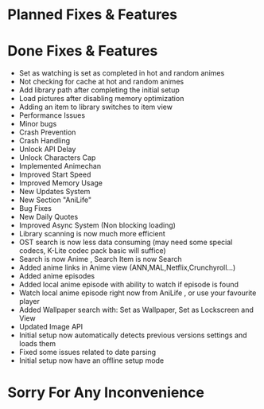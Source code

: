 # Planned Fixes & Features
# Done Fixes & Features
 - Set as watching is set as completed in hot and random animes
 - Not checking for cache at hot and random animes
 - Add library path after completing the initial setup
 - Load pictures after disabling memory optimization
 - Adding an item to library switches to item view
 - Performance Issues
 - Minor bugs
 - Crash Prevention
 - Crash Handling
 - Unlock API Delay
 - Unlock Characters Cap
 - Implemented Animechan
 - Improved Start Speed
 - Improved Memory Usage
 - New Updates System
 - New Section "AniLife"    
 - Bug Fixes
 - New Daily Quotes
 - Improved Async System (Non blocking loading)
 - Library scanning is now much more efficient
 - OST search is now less data consuming (may need some special codecs, K-Lite codec pack basic will suffice)
 - Search is now Anime , Search Item is now Search
 - Added anime links in Anime view (ANN,MAL,Netflix,Crunchyroll...)
 - Added anime episodes
 - Added local anime episode with ability to watch if episode is found
 - Watch local anime episode right now from AniLife , or use your favourite player
 - Added Wallpaper search with: Set as Wallpaper, Set as Lockscreen and View
 - Updated Image API
 - Initial setup now automatically detects previous versions settings and loads them
 - Fixed some issues related to date parsing
 - Initial setup now have an offline setup mode

# Sorry For Any Inconvenience
